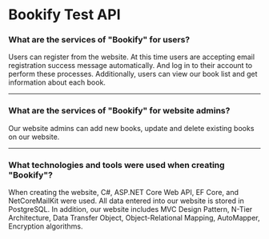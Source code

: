 <div>
  <h1> Bookify Test API </h1>
</div>

<div>
  <h3>What are the services of "Bookify" for users?</h3>
  <p>
    Users can register from the website. At this time users are accepting email registration success message automatically.
    And log in to their account to perform these processes. Additionally, users can view our book list and get information about each book.
  </p>
</div>
<hr>
<div>
  <h3>What are the services of "Bookify" for website admins?</h3>
  <p>
    Our website admins can add new books, update and delete existing books on our website.
  </p>
</div>
<hr>
<div>
  <h3>What technologies and tools were used when creating "Bookify"?</h3>
  <p>
    When creating the website, C#, ASP.NET Core Web API, EF Core, and NetCoreMailKit were used.
    All data entered into our website is stored in PostgreSQL. In addition, our website includes MVC Design Pattern, N-Tier Architecture, 
    Data Transfer Object, Object-Relational Mapping, AutoMapper, Encryption algorithms.
  </p>
</div>
